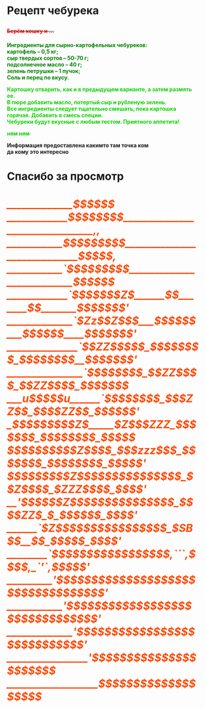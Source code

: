 <html>
<head>
<title>blin4kTiposait</title>
</head>
<body>
<p><h1>Рецепт чебурека</P>
<p><h4><del><font color="ff0000;">Берём кошку и ...</font></del><h4></p>
<p><h4><b><font color="000080;">Ингредиенты для сырно-картофельных чебуреков:<br>картофель – 0,5 кг;<br>
сыр твердых сортов – 50-70 г;<br>
подсолнечное масло – 40 г;<br>
зелень петрушки – 1 пучок;<br>
Соль и перец по вкусу.</font>
<p><font color="red;">Картошку отварить, как и в предыдущем варианте, а затем размять ее.
<br>В пюре добавить масло, потертый сыр и рубленую зелень.
<br> Все ингредиенты следует тщательно смешать, пока картошка горячая. Добавить в смесь специи.
<br>Чебуреки будут вкусные с любым тестом. Приятного аппетита!</font></p>
<p></p>
<p></p>
<p></p>
<p><font color="red;">ням ням</font>
</p>
<p></p>
<p></p>
<p></p>
<p></p>
<p>Информация предоставлена какимто там точка ком <br>
да кому это интересно </p>
<p><h1><strong>Спасибо за  просмотр</p>
<p><h5><font color="#FF1493;">_____________$$$$$$<br>
____________$$$$$$$$_______________________________,,<br>
___________$$$$$$$$$____________________________$$$$$,<br>
___________`$$$$$$$$$__________________________$$$$$$<br>
____________`$$$$$$$Z$______$$_______$$_______$$$$$$$'<br>
_____________`$Zz$$Z$$$___$$$$$$___$$$$$$____$$$$$$$'<br>
______________`$$ZZ$$$$$_$$$$$$$$_$$$$$$$$__$$$$$$$'<br>
_______________`$$$$$$$$_$$ZZ$$$$_$$ZZ$$$$_$$$$$$$<br>
___u$$$$$u______`$$$$$$$$_$$$ZZ$$_$$$$ZZ$$_$$$$$$'<br>
_$$$$$$$$$Z$_____$Z$$$ZZZ_$$$$$$$_$$$$$$$$_$$$$$<br>
$$$$$$$$$$Z$$$$_$$$zzz$$$_$$$$$$$_$$$$$$$$_$$$$$'<br>
$$$$$$$$$Z$$$$$$$$$$$$$$$_$$Z$$$$_$ZZZ$$$$_$$$$'<br>
__'$$$$$$Z$$$$$$$$$$$$$$$_$$$$ZZ$_$_$$$$$$_$$$$'<br>
______`$Z$$$$$$$$$$$$$$$$_$SB$$__$$_$$$$$_$$$$'<br>
________`$$$$$$$$$$$$$$$$$,```,$$$$,_`'`,$$$$$'<br>
_________'$$$$$$$$$$$$$$$$$$$$$$$$$$$$$$$$$$'<br>
___________'$$$$$$$$$$$$$$$$$$$$$$$$$$$$$$$'<br>
_____________'$$$$$$$$$$$$$$$$$$$$$$$$$$$$'<br>
________________'$$$$$$$$$$$$$$$$$$$$$$<br>
__________________$$$$$$$$$$$$$$$$$$$</font></p>
</html>
